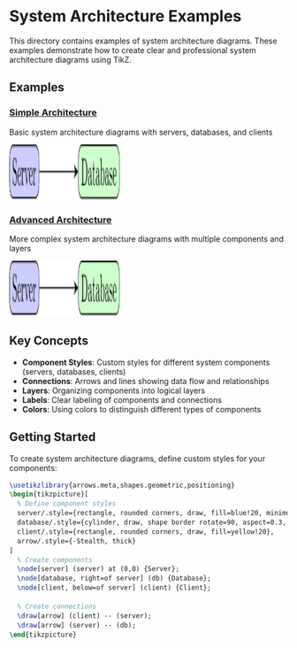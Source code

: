 # System Architecture Examples

This directory contains examples of system architecture diagrams. These examples demonstrate how to create clear and professional system architecture diagrams using TikZ.

## Examples

### [Simple Architecture](simple_architecture.md)
Basic system architecture diagrams with servers, databases, and clients

<img src="../../../docs/images/examples/architecture/system_architecture.svg" width="200" height="100" alt="Simple Architecture Example">

### [Advanced Architecture](advanced_architecture.md)
More complex system architecture diagrams with multiple components and layers

<img src="../../../docs/images/examples/architecture/system_architecture.svg" width="200" height="100" alt="Advanced Architecture Example">

## Key Concepts

- **Component Styles**: Custom styles for different system components (servers, databases, clients)
- **Connections**: Arrows and lines showing data flow and relationships
- **Layers**: Organizing components into logical layers
- **Labels**: Clear labeling of components and connections
- **Colors**: Using colors to distinguish different types of components

## Getting Started

To create system architecture diagrams, define custom styles for your components:

```tikz
\usetikzlibrary{arrows.meta,shapes.geometric,positioning}
\begin{tikzpicture}[
  % Define component styles
  server/.style={rectangle, rounded corners, draw, fill=blue!20, minimum width=2cm},
  database/.style={cylinder, draw, shape border rotate=90, aspect=0.3, fill=green!20},
  client/.style={rectangle, rounded corners, draw, fill=yellow!20},
  arrow/.style={-Stealth, thick}
]
  % Create components
  \node[server] (server) at (0,0) {Server};
  \node[database, right=of server] (db) {Database};
  \node[client, below=of server] (client) {Client};

  % Create connections
  \draw[arrow] (client) -- (server);
  \draw[arrow] (server) -- (db);
\end{tikzpicture}
```
